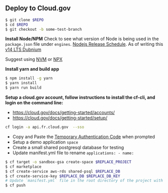 ## Deploy to Cloud.gov

```bash
$ git clone $REPO
$ cd $REPO
$ git checkout -b some-test-branch
```
**Install Node/NPM**
Check to see what version of Node is being used in the `package.json` file under `engines`. [Nodejs Release Schedule](https://nodejs.org/en/about/releases/). As of writing this [v14 LTS Dubnium](https://nodejs.org/download/release/latest-fermium)

Suggest using [NVM](https://github.com/nvm-sh/nvm) or [NPX](https://github.com/npm/npx)

**Install yarn and build app**
```bash
$ npm install -g yarn
$ yarn install
$ yarn run build
```

**Setup a cloud.gov account, follow instructions to install the cf-cli, and login on the command line:**
* https://cloud.gov/docs/getting-started/accounts/
* https://cloud.gov/docs/getting-started/setup/

```bash
cf login -a api.fr.cloud.gov  --sso
```
* Copy and Paste the [Temporary Authentication Code](https://login.fr.cloud.gov/passcode) when prompted
* Setup a demo application `space`
* Create a small shared postgresql database for testing
* Update manifest.yml file to rename `applications: - name:`

```bash
$ cf target -o sandbox-gsa create-space $REPLACE_PROJECT
$ cf marketplace
$ cf create-service aws-rds shared-psql $REPLACE_DB
$ cf create-service-key $REPLACE_DB $REPLACE_DB_KEY
# Update `manifest.yml` file in the root directory of the project with the values you created ^ to match up.
$ cf push
```